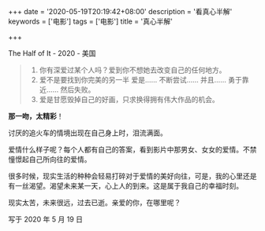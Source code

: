 +++
date = '2020-05-19T20:19:42+08:00'
description = '看真心半解'
keywords = ['电影']
tags = ['电影']
title = '真心半解'

+++

The Half of It - 2020 - 美国

> 1. 你有深爱过某个人吗？爱到你不想她去改变自己的任何地方。
> 2. 爱不是要找到你完美的另一半 爱是…… 不断尝试…… 并且…… 勇于靠近…… 然后失败。
> 3. 爱是甘愿毁掉自己的好画，只求换得拥有伟大作品的机会。

**那一吻，太精彩**！

讨厌的追火车的情境出现在自己身上时，泪流满面。

爱情什么样子呢？每个人都有自己的答案，看到影片中那男女、女女的爱情。不禁憧憬起自己所向往的爱情。

很多时候，现实生活的种种会轻易打碎对于爱情的美好向往，可是，我的心里还是有一丝渴望。渴望未来某一天，心上人的到来。这是属于我自己的幸福时刻。

现实太苦，未来很远，过去已逝。亲爱的你，在哪里呢？

写于 2020 年 5 月 19 日
